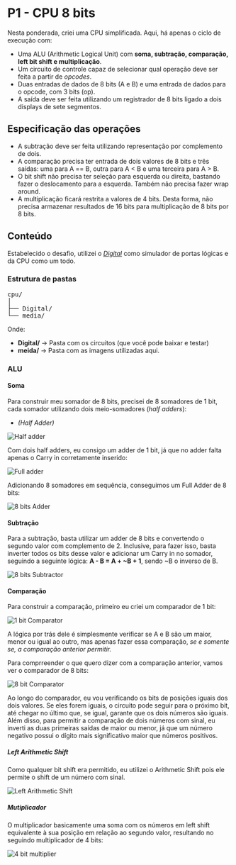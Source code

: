 # P1 - CPU 8 bits

Nesta ponderada, criei uma CPU simplificada. Aqui, há apenas o ciclo de execução com:

- Uma ALU (Arithmetic Logical Unit) com **soma, subtração, comparação, left bit shift e multiplicação**.
- Um circuito de controle capaz de selecionar qual operação deve ser feita a partir de _opcodes_.
- Duas entradas de dados de 8 bits (A e B) e uma entrada de dados para o opcode, com 3 bits (op).
- A saída deve ser feita utilizando um registrador de 8 bits ligado a dois displays de sete segmentos.

## Especificação das operações

- A subtração deve ser feita utilizando representação por complemento de dois.
- A comparação precisa ter entrada de dois valores de 8 bits e três saídas: uma para A == B, outra para A < B e uma terceira para A > B.
- O bit shift não precisa ter seleção para esquerda ou direita, bastando fazer o deslocamento para a esquerda. Também não precisa fazer wrap around.
- A multiplicação ficará restrita a valores de 4 bits. Desta forma, não precisa armazenar resultados de 16 bits para multiplicação de 8 bits por 8 bits.

## Conteúdo

Estabelecido o desafio, utilizei o [_Digital_](https://github.com/hneemann/Digital?tab=readme-ov-file) como simulador de portas lógicas e da CPU como um todo.

### Estrutura de pastas

<pre>
cpu/
│
├── Digital/
└── media/
</pre>

Onde:

- **Digital/** -> Pasta com os circuitos (que você pode baixar e testar)
- **meida/** -> Pasta com as imagens utilizadas aqui.

### ALU

#### Soma

Para construir meu somador de 8 bits, precisei de 8 somadores de 1 bit, cada somador utilizando dois meio-somadores (_half adders_):

- _(Half Adder)_

![Half adder](./Media/Base/HF.png)

Com dois half adders, eu consigo um adder de 1 bit, já que no adder falta apenas o Carry in corretamente inserido:

![Full adder](./Media/Base/AD.png)

Adicionando 8 somadores em sequência, conseguimos um Full Adder de 8 bits:

![8 bits Adder](./Media/8bit-AD.png)

#### Subtração

Para a subtração, basta utilizar um adder de 8 bits e convertendo o segundo valor com complemento de 2. Inclusive, para fazer isso, basta inverter todos os bits desse valor e adicionar um Carry in no somador, seguindo a seguinte lógica: **A - B = A + ~B + 1**, sendo ~B o inverso de B.

![8 bits Subtractor](./Media/8bit-DIFF.png)

#### Comparação

Para construir a comparação, primeiro eu criei um comparador de 1 bit:

![1 bit Comparator](./Media/Base/COMP.png)

A lógica por trás dele é simplesmente verificar se A e B são um maior, menor ou igual ao outro, mas apenas fazer essa comparação, _se e somente se, a comparação anterior permitir._

Para comprreender o que quero dizer com a comparação anterior, vamos ver o comparador de 8 bits:

![8 bit Comparator](./Media/8bit-COMP.png)

Ao longo do comparador, eu vou verificando os bits de posições iguais dos dois valores. Se eles forem iguais, o circuito pode seguir para o próximo bit, até chegar no último que, se igual, garante que os dois números são iguais. Além disso, para permitir a comparação de dois números com sinal, eu inverti as duas primeiras saídas de maior ou menor, já que um número negativo possui o dígito mais significativo maior que números positivos.

##### Left Arithmetic Shift

Como qualquer bit shift era permitido, eu utilizei o Arithmetic Shift pois ele permite o shift de um número com sinal.

![Left Arithmetic Shift](./Media/8bit-LShift.png)

##### Mutiplicador

O multiplicador basicamente uma soma com os números em left shift equivalente à sua posição em relação ao segundo valor, resultando no seguindo multiplicador de 4 bits:

![4 bit multiplier](./Media/4bit-MULT.png)

